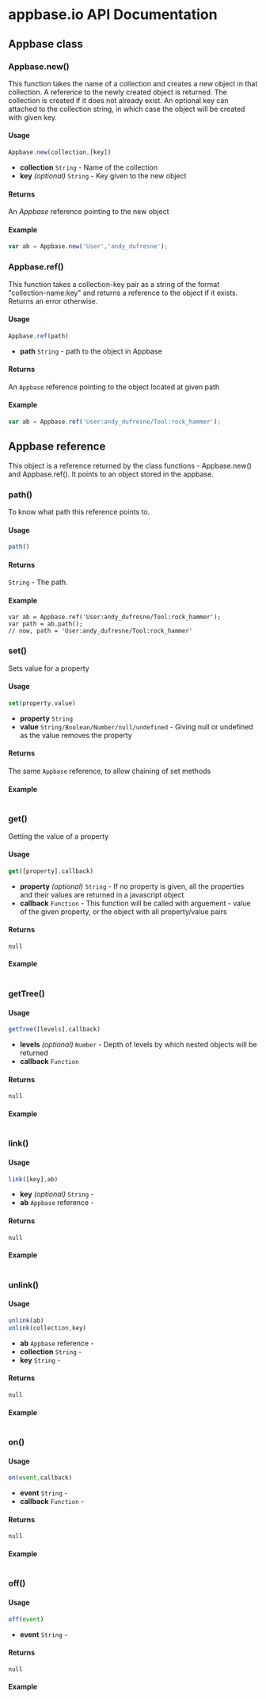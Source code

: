# appbase.io API Documentation

## Appbase class

### Appbase.new()

This function takes the name of a collection and creates a new object in that collection. A reference to the newly created object is returned. The collection is created if it does not already exist. An optional key can attached to the collection string, in which case the object will be created with given key.

#### Usage
```javascript
Appbase.new(collection,[key])
```
 - __collection__ `String` -
	Name of the collection
 - __key__ _(optional)_ `String` -
	Key given to the new object

#### Returns
An _Appbase_ reference pointing to the new object 

#### Example
```javascript
var ab = Appbase.new('User','andy_dufresne');
```

### Appbase.ref()

This function takes a collection-key pair as a string of the format "collection-name:key" and returns a reference to the object if it exists. Returns an error otherwise.

#### Usage
```javascript
Appbase.ref(path)
```
 - __path__ `String` -
	path to the object in Appbase

#### Returns
An `Appbase` reference pointing to the object located at given path 

#### Example
```javascript
var ab = Appbase.ref('User:andy_dufresne/Tool:rock_hammer');
```


## Appbase reference

This object is a reference returned by the class functions - Appbase.new() and Appbase.ref(). It points to an object stored in the appbase.

### path()
To know what path this reference points to.

#### Usage
```javascript
path()
```

#### Returns
`String` - The path.

#### Example
```
var ab = Appbase.ref('User:andy_dufresne/Tool:rock_hammer');
var path = ab.path();
// now, path = 'User:andy_dufresne/Tool:rock_hammer'
```

### set()
Sets value for a property

#### Usage
```javascript
set(property,value)
```
 - __property__ `String`
 - __value__ `String/Boolean/Number/null/undefined` - Giving null or undefined as the value removes the property

#### Returns
The same `Appbase` reference, to allow chaining of set methods

#### Example
```

```

### get()
Getting the value of a property
#### Usage
```javascript
get([property],callback)
```
 - __property__ _(optional)_ `String` - If no property is given, all the properties and their values are returned in a javascript object
 - __callback__ `Function` - This function will be called with arguement - value of the given property, or the object with all property/value pairs

#### Returns
`null`

#### Example
```

```

### getTree()
#### Usage
```javascript
getTree([levels],callback)
```
 - __levels__ _(optional)_ `Number` - Depth of levels by which nested objects will be returned
 - __callback__ `Function`
#### Returns
`null`

#### Example
```

```

### link()
#### Usage
```javascript
link([key],ab)
```
 - __key__ _(optional)_ `String` -
 - __ab__ `Appbase` reference - 
#### Returns
`null`

#### Example
```

```

### unlink()

#### Usage
```javascript
unlink(ab)
unlink(collection,key)
```

 - __ab__ `Appbase` reference - 
 - __collection__ `String` - 
 - __key__ `String` - 

#### Returns
`null`

#### Example
```

```


### on()
#### Usage
```javascript
on(event,callback)
```
 - __event__ `String` - 
 - __callback__ `Function` - 

#### Returns
`null`

#### Example
```

```


### off()
#### Usage
```javascript
off(event)
```
 - __event__ `String` -

#### Returns
`null`

#### Example
```

```
